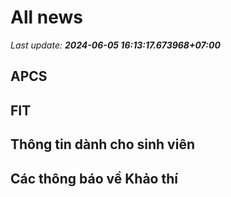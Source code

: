 # All news
_Last update: **2024-06-05 16:13:17.673968+07:00**_
## APCS
## FIT

## Thông tin dành cho sinh viên

## Các thông báo về Khảo thí
